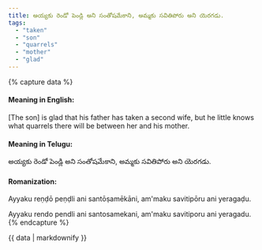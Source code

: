 ```yaml
---
title: అయ్యకు రెండో పెండ్లి అని సంతోషమేకాని, అమ్మకు సవితిపోరు అని యెరగడు.
tags:
  - "taken"
  - "son"
  - "quarrels"
  - "mother"
  - "glad"
---
```


{% capture data %}
#### Meaning in English:
[The son] is glad that his father has taken a second wife, but he little knows what quarrels there will be between her and his mother.

#### Meaning in Telugu:
అయ్యకు రెండో పెండ్లి అని సంతోషమేకాని, అమ్మకు సవితిపోరు అని యెరగడు.

#### Romanization:
Ayyaku reṇḍō peṇḍli ani santōṣamēkāni, am'maku savitipōru ani yeragaḍu.

Ayyaku rendo pendli ani santosamekani, am'maku savitiporu ani yeragadu.
{% endcapture %}

{{ data | markdownify }}

